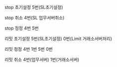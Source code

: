 <!-- 98번 실시간 -->
<!-- Stop -->
stop 초기설정
5번(SL초기설정)

stop 취소
4번(SL 업무서버취소)

stop 정정
4번 5번

<!-- Limit -->
리밋 초기설정
5번(SL초기설정) 0번(Limit 거래소서버처리)

리밋 정정
4번 1번 5번 0번

리밋 취소
4번(업무서버) 1번(거래소서버)